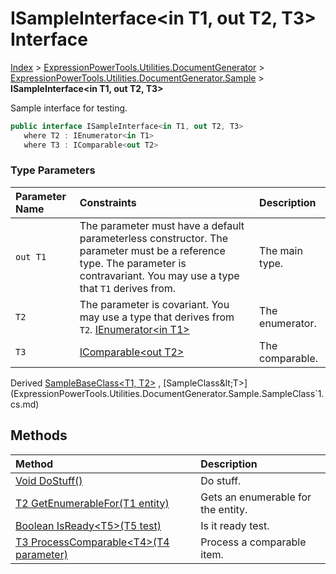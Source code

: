 ﻿# ISampleInterface&lt;in T1, out T2, T3> Interface

[Index](../index.md) > [ExpressionPowerTools.Utilities.DocumentGenerator](ExpressionPowerTools.Utilities.DocumentGenerator.a.md) > [ExpressionPowerTools.Utilities.DocumentGenerator.Sample](ExpressionPowerTools.Utilities.DocumentGenerator.Sample.n.md) > **ISampleInterface<in T1, out T2, T3>**

Sample interface for testing.

```csharp
public interface ISampleInterface<in T1, out T2, T3>
   where T2 : IEnumerator<in T1>
   where T3 : IComparable<out T2>
```

### Type Parameters

| Parameter Name | Constraints | Description |
| :-- | :-- | :-- |
| `out T1` | The parameter must have a default parameterless constructor. The parameter must be a reference type. The parameter is contravariant. You may use a type that `T1` derives from. | The main type. |
| `T2` | The parameter is covariant. You may use a type that derives from `T2`.  [IEnumerator&lt;in T1>](https://docs.microsoft.com/dotnet/api/system.collections.generic.ienumerator-1) | The enumerator. |
| `T3` | [IComparable&lt;out T2>](https://docs.microsoft.com/dotnet/api/system.icomparable-1) | The comparable. |

Derived  [SampleBaseClass&lt;T1, T2>](ExpressionPowerTools.Utilities.DocumentGenerator.Sample.SampleBaseClass`2.cs.md) ,  [SampleClass&lt;T>](ExpressionPowerTools.Utilities.DocumentGenerator.Sample.SampleClass`1.cs.md) 

## Methods

| Method | Description |
| :-- | :-- |
| [Void DoStuff()](ISampleInterface`3-DoStuff.m.md) | Do stuff. |
| [T2 GetEnumerableFor(T1 entity)](ISampleInterface`3-GetEnumerableFor.m.md) | Gets an enumerable for the entity. |
| [Boolean IsReady&lt;T5>(T5 test)](ISampleInterface`3-IsReady.m.md) | Is it ready test. |
| [T3 ProcessComparable&lt;T4>(T4 parameter)](ISampleInterface`3-ProcessComparable.m.md) | Process a comparable item. |
